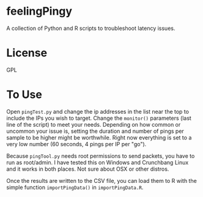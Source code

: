 feelingPingy
============

A collection of Python and R scripts to troubleshoot latency issues. 

License
=======
GPL

To Use
======
Open `pingTest.py` and change the ip addresses in the list near the top to include the IPs you wish to target. Change the `monitor()` parameters (last line of the script) to meet your needs. Depending on how common or uncommon your issue is, setting the duration and number of pings per sample to be higher might be worthwhile. Right now everything is set to a very low number (60 seconds, 4 pings per IP per "go"). 

Because `pingTool.py` needs root permissions to send packets, you have to run as root/admin. I have tested this on Windows and Crunchbang Linux and it works in both places. Not sure about OSX or other distros. 

Once the results are written to the CSV file, you can load them to R with the simple function `importPingData()` in `importPingData.R`. 
